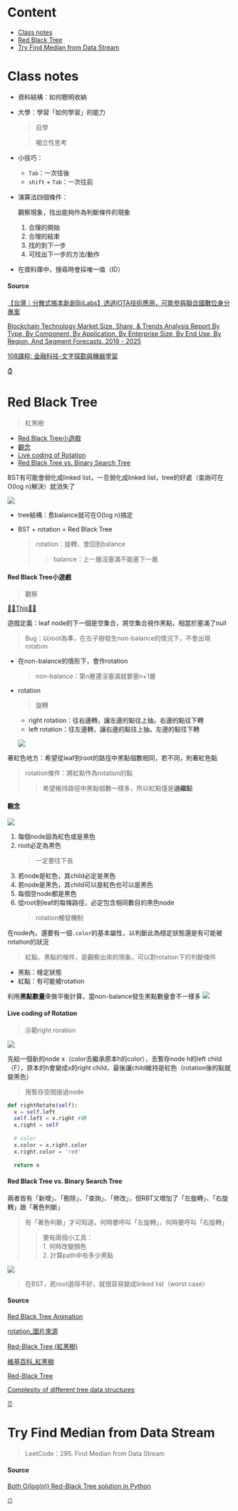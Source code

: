 # Content 
  - [Class notes](https://github.com/vanikk06/Data-structures-and-Algorithms/tree/master/week_10#class-notes)
  - [Red Black Tree](https://github.com/vanikk06/Data-structures-and-Algorithms/tree/master/week_10#red-black-tree)
  - [Try Find Median from Data Stream](https://github.com/vanikk06/Data-structures-and-Algorithms/tree/master/week_10#try-find-median-from-data-stream)


# Class notes

- 資料結構：如何聰明收納

- 大學：學習「如何學習」的能力
  > 自學
  
  > 獨立性思考
  
- 小技巧：
  - `Tab`：一次往後
  - `shift` + `Tab`：一次往前
  
- 演算法四個條件：
  
  觀察現象，找出能夠作為判斷條件的現象

  1. 合理的開始 
  2. 合理的結束
  3. 找的到下一步
  4. 可找出下一步的方法/動作
   
  
- 在資料庫中，搜尋時會採唯一值（ID）
  

#### Source
[【台灣｜分散式帳本新創BiiLabs】透過IOTA技術應用，可能參與聯合國數位身分專案](https://www.blocktempo.com/taiwan-biilabs-use-iota-building-did-with-un/)

[Blockchain Technology Market Size, Share, & Trends Analysis Report By Type, By Component, By Application, By Enterprise Size, By End Use, By Region, And Segment Forecasts, 2019 - 2025](https://www.grandviewresearch.com/industry-analysis/blockchain-technology-market)

[108課程: 金融科技-文字探勘與機器學習](http://18.217.252.187/%E8%AA%B2%E7%A8%8B%E6%9C%9F%E6%9C%AB%E6%88%90%E6%9E%9C%E7%99%BC%E8%A1%A8/)

[⌚](https://github.com/vanikk06/Data-structures-and-Algorithms/blob/master/week_10/README.md#content)

# Red Black Tree
  > 紅黑樹

- [Red Black Tree小遊戲](https://github.com/vanikk06/Data-structures-and-Algorithms/blob/master/week_10/README.md#red-black-tree%E5%B0%8F%E9%81%8A%E6%88%B2)
- [觀念](https://github.com/vanikk06/Data-structures-and-Algorithms/blob/master/week_10/README.md#%E8%A7%80%E5%BF%B5)
- [Live coding of Rotation](https://github.com/vanikk06/Data-structures-and-Algorithms/blob/master/week_10/README.md#live-coding-of-rotation)
- [Red Black Tree vs. Binary Search Tree](https://github.com/vanikk06/Data-structures-and-Algorithms/blob/master/week_10/README.md#red-black-tree-vs-binary-search-tree)

BST有可能會弱化成linked list，一旦弱化成linked list，tree的好處（查詢可在O(log n)解決）就消失了

![](https://yotsuba1022.gitbooks.io/data-structure-note/content/assets/rbtree-1.png)

- tree結構：愈balance就可在O(log n)搞定

- BST + rotation = Red Black Tree
  > rotation：旋轉，會回到balance
  >> balance：上一層沒塞滿不能塞下一層

#### Red Black Tree小遊戲
  > 觀察
  
 [✌🏻This🤞🏻](https://www.cs.usfca.edu/~galles/visualization/RedBlack.html)
 
遊戲定義：leaf node的下一個是空集合，將空集合視作黑點，相當於塞滿了null
  > Bug：以root為準，在左子樹發生non-balance的情況下，不會出現rotation

- 在non-balance的情形下，會作rotation
  > non-balance：第n層還沒塞滿就要塞n+1層

- rotation
  > 旋轉
    - right rotation：往右邊轉，讓左邊的點往上抽，右邊的點往下轉
    - left rotation：往左邊轉，讓右邊的點往上抽，左邊的點往下轉
    
    ![](https://upload.wikimedia.org/wikipedia/commons/3/31/Tree_rotation_animation_250x250.gif)

著紅色地方：希望從leaf到root的路徑中黑點個數相同，若不同，則著紅色點
  > rotation條件：將紅點作為rotation的點
  >> 希望維持路徑中黑點個數一樣多，所以紅點僅是**過繼點**


#### 觀念

![](https://yotsuba1022.gitbooks.io/data-structure-note/content/assets/rbtree-2.png)

1. 每個node設為紅色或是黑色
2. root必定為黑色
    > 一定要往下長
3. 若node是紅色，其child必定是黑色
4. 若node是黑色，其child可以是紅色也可以是黑色
5. 每個空node都是黑色
6. 從root到leaf的每條路徑，必定包含相同數目的黑色node
    > rotation觸發機制
    
在node內，還要有一個`.color`的基本屬性，以判斷此為穩定狀態還是有可能被rotation的狀況
  > 紅點、黑點的條件，是觀察出來的現象，可以對rotation下的判斷條件
  - 黑點：穩定狀態
  - 紅點：有可能被rotation
 
利用**黑點數量**來做平衡計算，當non-balance發生黑點數量會不一樣多
![](https://github.com/vanikk06/Data-structures-and-Algorithms/blob/master/week_10/image/1577109453459.jpg)

#### Live coding of Rotation
  > 示範right roration

![](https://github.com/vanikk06/Data-structures-and-Algorithms/blob/master/week_10/image/1577102692121.jpg)

先給一個新的node x（color去繼承原本h的color），去暫存node h的left child（F），原本的h會變成x的right child，最後讓child維持是紅色（rotation後的點就變黑色）
 > 用暫存空間接過node

```python
def rightRotate(self):
  x = self.left
  self.left = x.right #轉
  x.right = self
  
  # color
  x.color = x.right.color
  x.right.color = 'red'
  
  return x
```

#### Red Black Tree vs. Binary Search Tree

兩者皆有「新增」、「刪除」、「查詢」、「修改」，但RBT又增加了「左旋轉」、「右旋轉」跟「著色判斷」
> 有「著色判斷」才可知道，何時要呼叫「左旋轉」，何時要呼叫「右旋轉」
>> 要有兩個小工具：\
    1. 何時改變顏色\
    2. 計算path中有多少黑點
    

![](https://github.com/vanikk06/Data-structures-and-Algorithms/blob/master/week_10/image/1577106909037.jpg)
> 在BST，若root選得不好，就很容易變成linked list（worst case）



#### Source
[Red Black Tree Animation](https://www.youtube.com/watch?time_continue=119&v=rcDF8IqTnyI&feature=emb_logo)

[rotation_圖片來源](https://en.wikipedia.org/wiki/Tree_rotation)

[Red-Black Tree (紅黑樹)](https://yotsuba1022.gitbooks.io/data-structure-note/content/1.4.3-red-black-tree.html)

[維基百科_紅黑樹](https://zh.wikipedia.org/wiki/%E7%BA%A2%E9%BB%91%E6%A0%91)

[Red-Black Tree](http://www.ciaoshen.com/algorithm/2018/11/09/red-black-tree.html)

[Complexity of different tree data structures](https://subscription.packtpub.com/book/application_development/9781786463890/6/ch06lvl1sec63/complexity-of-different-tree-data-structures)

[⏰](https://github.com/vanikk06/Data-structures-and-Algorithms/blob/master/week_10/README.md#content)

# Try Find Median from Data Stream
  > LeetCode：295. Find Median from Data Stream

#### Source
[Both O(log(n)) Red-Black Tree solution in Python](https://leetcode.com/problems/find-median-from-data-stream/discuss/74134/both-ologn-red-black-tree-solution-in-python)

[⏱](https://github.com/vanikk06/Data-structures-and-Algorithms/blob/master/week_10/README.md#content)
